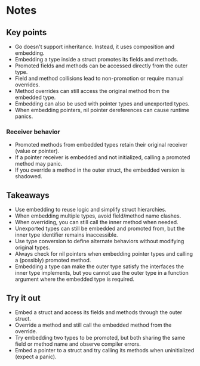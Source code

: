 # Notes

## Key points

- Go doesn't support inheritance. Instead, it uses composition and embedding.
- Embedding a type inside a struct promotes its fields and methods.
- Promoted fields and methods can be accessed directly from the outer type.
- Field and method collisions lead to non-promotion or require manual overrides.
- Method overrides can still access the original method from the embedded type.
- Embedding can also be used with pointer types and unexported types.
- When embedding pointers, nil pointer dereferences can cause runtime panics.

### Receiver behavior

- Promoted methods from embedded types retain their original receiver (value or pointer).
- If a pointer receiver is embedded and not initialized, calling a promoted method may panic.
- If you override a method in the outer struct, the embedded version is shadowed.

## Takeaways

- Use embedding to reuse logic and simplify struct hierarchies.
- When embedding multiple types, avoid field/method name clashes.
- When overriding, you can still call the inner method when needed.
- Unexported types can still be embedded and promoted from, but the inner type identifier remains inaccessible.
- Use type conversion to define alternate behaviors without modifying original types.
- Always check for nil pointers when embedding pointer types and calling a (possibly) promoted method.
- Embedding a type can make the outer type satisfy the interfaces the inner type implements, but you cannot use the outer type in a function argument where the embedded type is required. 

## Try it out

- Embed a struct and access its fields and methods through the outer struct.
- Override a method and still call the embedded method from the override.
- Try embedding two types to be promoted, but both sharing the same field or method name and observe compiler errors.
- Embed a pointer to a struct and try calling its methods when uninitialized (expect a panic).

